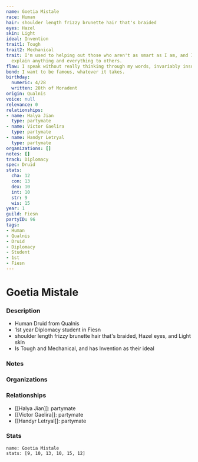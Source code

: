 ```yaml
---
name: Goetia Mistale
race: Human
hair: shoulder length frizzy brunette hair that's braided
eyes: Hazel
skin: Light
ideal: Invention
trait1: Tough
trait2: Mechanical
trait: I'm used to helping out those who aren't as smart as I am, and I patiently
  explain anything and everything to others.
flaw: I speak without really thinking through my words, invariably insulting others.
bond: I want to be famous, whatever it takes.
birthday:
  numeric: 4/28
  written: 28th of Moradent
origin: Qualnis
voice: null
relevance: 0
relationships:
- name: Halya Jian
  type: partymate
- name: Victor Gaelira
  type: partymate
- name: Handyr Letryal
  type: partymate
organizations: []
notes: []
track: Diplomacy
spec: Druid
stats:
  cha: 12
  con: 13
  dex: 10
  int: 10
  str: 9
  wis: 15
year: 1
guild: Fiesn
partyID: 96
tags:
- Human
- Qualnis
- Druid
- Diplomacy
- Student
- 1st
- Fiesn
---
```

# Goetia Mistale
### Description
- Human Druid from Qualnis
- 1st year Diplomacy student in Fiesn
- shoulder length frizzy brunette hair that's braided, Hazel eyes, and Light skin
- Is Tough and Mechanical, and has Invention as their ideal

### Notes

### Organizations

### Relationships
- [[Halya Jian]]: partymate
- [[Victor Gaelira]]: partymate
- [[Handyr Letryal]]: partymate

### Stats
```statblock
name: Goetia Mistale
stats: [9, 10, 13, 10, 15, 12]
```